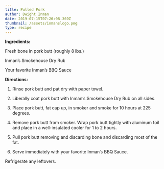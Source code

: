 ```yaml
---
title: Pulled Pork
author: Dwight Inman
date: 2019-07-15T07:26:08.369Z
thumbnail: /assets/inmanslogo.png
type: recipe
---
```

**Ingredients:**

Fresh bone in pork butt (roughly 8 lbs.)

Inman’s Smokehouse Dry Rub

Your favorite Inman’s BBQ Sauce



**Directions:**

1. Rinse pork butt and pat dry with paper towel.

2. Liberally coat pork butt with Inman’s Smokehouse Dry Rub on all sides.

3. Place pork butt, fat cap up, in smoker and smoke for 10 hours at 225 degrees.

4. Remove pork butt from smoker. Wrap pork butt tightly with aluminum foil and place in a well-insulated cooler for 1 to 2 hours.

5. Pull pork butt removing and discarding bone and discarding most of the fat.

6. Serve immediately with your favorite Inman’s BBQ Sauce.

Refrigerate any leftovers.
